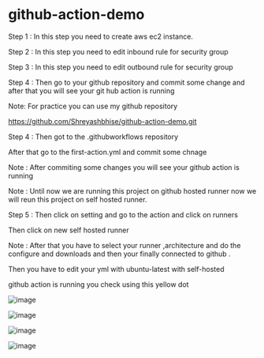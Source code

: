 # github-action-demo
Step 1 : In this step you need to create aws ec2 instance.

Step 2 : In this step you need to edit inbound rule for security group

Step 3 : In this step you need to edit outbound rule for security group

Step 4 : Then go to your github repository and commit some change and after that you will see your git hub action is running

Note: For practice you can use my github repository

https://github.com/Shreyashbhise/github-action-demo.git

Step 4 : Then got to the .githubworkflows repository

After that go to the first-action.yml and commit some chnage

Note : After commiting some changes  you will see your github action is running

Note : Until now we are running this project on github hosted runner now we will reun this project on self hosted runner.

Step 5 : Then click on setting and go to the action and click on runners

Then click on new self hosted runner

Note : After that you have to select your runner ,architecture and do the configure and downloads and then your  finally connected to github .

Then you have to edit your yml with ubuntu-latest with self-hosted

github action is running you check using this yellow dot

![image](https://github.com/Shreyashbhise/github-action-demo/assets/108046802/3b0dd978-8429-464b-a0c8-1d6ad045748b)

![image](https://github.com/Shreyashbhise/github-action-demo/assets/108046802/7fffec65-5856-48ae-b952-74bf70d104f5)


![image](https://github.com/Shreyashbhise/github-action-demo/assets/108046802/2b477aec-e77a-412e-ad75-116e6cf4771e)

![image](https://github.com/Shreyashbhise/github-action-demo/assets/108046802/43463b9d-8db7-4f2b-91e1-3b3890e2427f)


